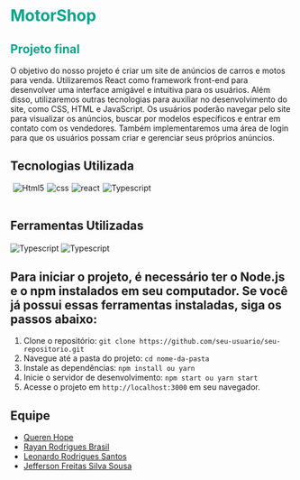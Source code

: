 

<div style='background-color:white'>

</div>
<h1 style='color: #00A48B'>MotorShop</h1>
<h2 style='color: #00A48B'>Projeto final</h2>

<p>O objetivo do nosso projeto é criar um site de anúncios de carros e motos para venda. Utilizaremos React como framework front-end para desenvolver uma interface amigável e intuitiva para os usuários. Além disso, utilizaremos outras tecnologias para auxiliar no desenvolvimento do site, como CSS, HTML e JavaScript. Os usuários poderão navegar pelo site para visualizar os anúncios, buscar por modelos específicos e entrar em contato com os vendedores. Também implementaremos uma área de login para que os usuários possam criar e gerenciar seus próprios anúncios. </p>



## Tecnologias Utilizada

<div style='display:flex; gap: 5px;'><br>
 <img align="center" alt="Html5" src="https://img.shields.io/badge/HTML5-E34F26?style=for-the-badge&logo=html5&logoColor=white">

 <img align="center" alt="css" src="https://img.shields.io/badge/CSS3-1572B6?style=for-the-badge&logo=css3&logoColor=white">

   <img align="center" alt="react" src="https://img.shields.io/badge/React-20232A?style=for-the-badge&logo=react&logoColor=61DAFB">

   <img align="center" alt="Typescript" src="https://img.shields.io/badge/TypeScript-007ACC?style=for-the-badge&logo=typescript&logoColor=white">

   
</div></br>

## Ferramentas Utilizadas

 <img align="center" alt="Typescript" src="https://img.shields.io/badge/Trello-0052CC?style=for-the-badge&logo=trello&logoColor=white">

  
  <img align="center" alt="Typescript" src="https://img.shields.io/badge/Figma-F24E1E?style=for-the-badge&logo=figma&logoColor=white">


## Para iniciar o projeto, é necessário ter o Node.js e o npm instalados em seu computador. Se você já possui essas ferramentas instaladas, siga os passos abaixo:

1. Clone o repositório: `git clone https://github.com/seu-usuario/seu-repositorio.git`
2. Navegue até a pasta do projeto: `cd nome-da-pasta`
3. Instale as dependências: `npm install ou yarn`
4. Inicie o servidor de desenvolvimento: `npm start ou yarn start`
5. Acesse o projeto em `http://localhost:3000` em seu navegador.

## Equipe

<ul>
<li><a href="https://github.com/querenhope">Queren Hope</a></li>
<li><a href="https://github.com/brasrayan95">Rayan Rodrigues Brasil</a></li>
<li><a href="https://github.com/leonardorodrigues42" >Leonardo Rodrigues Santos</a></li>
<li><a href="https://github.com/jefersonokdemais">Jefferson Freitas Silva Sousa</a></li>
</ul>
